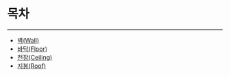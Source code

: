 # 목차
- - -
 * <a href="https://github.com/kgw0513/House/blob/House/Texture-House/Texture-Wall.md">벽(Wall)</a>
 * <a href="https://github.com/kgw0513/House/blob/House/Texture-House/Texture-Floor.md">바닥(Floor)</a>
 * <a href="https://github.com/kgw0513/House/blob/House/Texture-House/Texture-Ceiling.md">천장(Ceiling)</a>
 * <a href="https://github.com/kgw0513/House/blob/House/Texture-House/Texture-Roof.md">지붕(Roof)</a>
